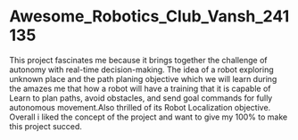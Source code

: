 # Awesome_Robotics_Club_Vansh_241135
This project fascinates me because it brings together the challenge of autonomy with real-time decision-making. The idea of a robot exploring unknown place and the path planing objective which we will learn during the amazes me that how a robot will have a training that it is capable of Learn to plan paths, avoid obstacles, and send goal commands for fully autonomous movement.Also thrilled of its Robot Localization objective.
Overall i liked the concept of the project and want to give my 100% to make this project succed.
